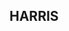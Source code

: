 ## HARRIS

<!-- <img class="aspect-video object-cover shadow-md hover:shadow-xl hover:scale-102 transition-all duration-500 ease-in-out transform" src="/assets/MainPhoto_TipLetsWristLets.png"> -->
